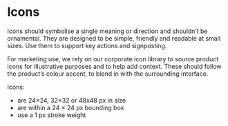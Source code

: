 # Icons

Icons should symbolise a single meaning or direction and shouldn’t be ornamental. They are designed to be simple, friendly and readable at small sizes. Use them to support key actions and signposting.

For marketing use, we rely on our corporate icon library to source product icons for illustrative purposes and to help add context. These should follow the product’s colour accent, to blend in with the surrounding interface.


Icons:
* are 24×24, 32×32 or 48x48 px in size
* are within a 24 × 24 px bounding box 
* use a 1 px stroke weight


<figure>
<picture>
<source type="image/svg" srcset="/images/nature portfolio/systemicons.png">
<img src="/images/nature portfolio/systemicons.png" alt=""/>	
</picture>
</figure>
